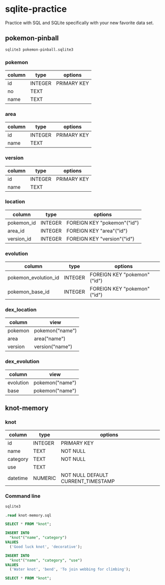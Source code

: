 # sqlite-practice

Practice with SQL and SQLite specifically with your new favorite data set.

## pokemon-pinball

```bash
sqlite3 pokemon-pinball.sqlite3
```

### pokemon

| column | type    | options     |
| ------ | ------- | ----------- |
| id     | INTEGER | PRIMARY KEY |
| no     | TEXT    |             |
| name   | TEXT    |             |

### area

| column | type    | options     |
| ------ | ------- | ----------- |
| id     | INTEGER | PRIMARY KEY |
| name   | TEXT    |             |

### version

| column | type    | options     |
| ------ | ------- | ----------- |
| id     | INTEGER | PRIMARY KEY |
| name   | TEXT    |             |

### location

| column     | type    | options                     |
| ---------- | ------- | --------------------------- |
| pokemon_id | INTEGER | FOREIGN KEY "pokemon"("id") |
| area_id    | INTEGER | FOREIGN KEY "area"("id")    |
| version_id | INTEGER | FOREIGN KEY "version"("id") |

### evolution

| column               | type    | options                     |
| -------------------- | ------- | --------------------------- |
| pokemon_evolution_id | INTEGER | FOREIGN KEY "pokemon"("id") |
| pokemon_base_id      | INTEGER | FOREIGN KEY "pokemon"("id") |

### dex_location

| column  | view            |
| ------- | --------------- |
| pokemon | pokemon("name") |
| area    | area("name")    |
| version | version("name") |

### dex_evolution

| column    | view            |
| --------- | --------------- |
| evolution | pokemon("name") |
| base      | pokemon("name") |

## knot-memory

### knot

| column   | type    | options                            |
| -------- | ------- | ---------------------------------- |
| id       | INTEGER | PRIMARY KEY                        |
| name     | TEXT    | NOT NULL                           |
| category | TEXT    | NOT NULL                           |
| use      | TEXT    |                                    |
| datetime | NUMERIC | NOT NULL DEFAULT CURRENT_TIMESTAMP |

### Command line

```bash
sqlite3
```

```sql
.read knot-memory.sql
```

```sql
SELECT * FROM "knot";
```

```sql
INSERT INTO
  "knot"("name", "category")
VALUES
  ('Good luck knot', 'decorative');

INSERT INTO
  "knot"("name", "category", "use")
VALUES
  ('Water knot', 'bend', 'To join webbing for climbing');

SELECT * FROM "knot";
```
